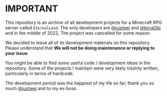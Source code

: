 # IMPORTANT

This repository is an archive of all development projects for a Minecraft RPG server called `EternalLand`. The only developers are [@justwei](https://github.com/xxxijustwei) and [@kirraObj](https://github.com/CziSKY) and in the middle of 2022, The project was cancelled for some reason.

We decided to leave all of its development materials on this repository. Please understand that **We will not be doing maintenance or replying to your issue**.

You might be able to find some useful code / development ideas in the repository. Some of the projects I maintain were very likely trashily written, particularly in terms of hardcode.

The development period was the happiest of my life so far; thank you so much [@justwei](https://github.com/xxxijustwei) and to my ex-boss.
